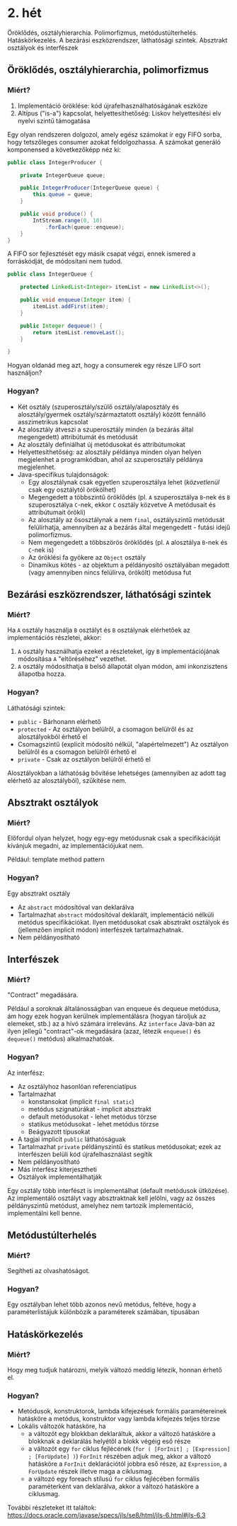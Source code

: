 # 2. hét

Öröklődés, osztályhierarchia. Polimorfizmus, metódustúlterhelés. Hatáskörkezelés. A bezárási eszközrendszer, láthatósági szintek. Absztrakt osztályok és interfészek

## Öröklődés, osztályhierarchia, polimorfizmus

### Miért?

1. Implementáció öröklése: kód újrafelhasználhatóságának eszköze
2. Altípus ("is-a") kapcsolat, helyettesíthetőség: Liskov helyettesítési elv nyelvi szintű támogatása

Egy olyan rendszeren dolgozol, amely egész számokat ír egy FIFO sorba, hogy
tetszőleges consumer azokat feldolgozhassa. A számokat generáló komponensed
a következőképp néz ki:
```java
public class IntegerProducer {

    private IntegerQueue queue;

    public IntegerProducer(IntegerQueue queue) {
        this.queue = queue;
    }

    public void produce() {
        IntStream.range(0, 10)
            .forEach(queue::enqueue);
    }
}
```

A FIFO sor fejlesztését egy másik csapat végzi, ennek ismered a forráskódját, de
módosítani nem tudod.
```java
public class IntegerQueue {

    protected LinkedList<Integer> itemList = new LinkedList<>();

    public void enqueue(Integer item) {
        itemList.addFirst(item);
    }

    public Integer dequeue() {
        return itemList.removeLast();
    }

}
```

Hogyan oldanád meg azt, hogy a consumerek egy része LIFO sort használjon?

### Hogyan?

* Két osztály (szuperosztály/szülő osztály/alaposztály és 
  alosztály/gyermek osztály/származtatott osztály) 
  között fennálló asszimetrikus kapcsolat
* Az alosztály átveszi a szuperosztály minden (a bezárás által megengedett)
  attribútumát és metódusát
* Az alosztály definiálhat új metódusokat és attribútumokat
* Helyettesíthetőség: az alosztály példánya minden olyan helyen megjelenhet a programkódban,
  ahol az szuperosztály példánya megjelenhet.
* Java-specifikus tulajdonságok:
    * Egy alosztálynak csak egyetlen szuperosztálya lehet (*közvetlenül* csak egy osztálytól örökölhet)
    * Megengedett a többszintű öröklődés (pl. `A` szuperosztálya `B`-nek és `B` szuperosztálya `C`-nek, ekkor 
      `C` osztály közvetve A metódusait és attribútumait örökli)
    * Az alosztály az ősosztálynak a nem `final`, osztályszintű metódusát felülírhatja,
      amennyiben az a bezárás által megengedett - futási idejű polimorfizmus.
    * Nem megengedett a többszörös öröklődés (pl. `A` alosztálya `B`-nek és `C`-nek is)
    * Az öröklési fa gyökere az `Object` osztály
    * Dinamikus kötés - az objektum a példányosító osztályában megadott (vagy amennyiben
    nincs felülírva, örökölt) metódusa fut

## Bezárási eszközrendszer, láthatósági szintek

### Miért?

Ha `A` osztály használja `B` osztályt és `B` osztálynak elérhetőek
az implementációs részletei, akkor:
1. `A` osztály használhatja ezeket a részleteket, így `B` implementációjának
   módosítása `A` "eltöréséhez" vezethet.
2. `A` osztály módosíthatja `B` belső állapotát olyan módon, ami inkonzisztens
   állapotba hozza.
   
### Hogyan?

Láthatósági szintek:

* `public` - Bárhonann elérhető
* `protected` - Az osztályon belülről, a csomagon belülről és az alosztályokból érhető el
* Csomagszintű (explicit módosító nélkül, "alapértelmezett") Az osztályon belülről és 
  a csomagon belülről érhető el
* `private` - Csak az osztályon belülről érhető el

Alosztályokban a láthatóság bővítése lehetséges (amennyiben az adott tag elérhető 
az alosztályból), szűkítése nem.


## Absztrakt osztályok

### Miért?

Előfordul olyan helyzet, hogy egy-egy metódusnak csak a specifikációját kívánjuk
megadni, az implementációjukat nem.

Például: template method pattern

### Hogyan?

Egy absztrakt osztály
* Az `abstract` módosítóval van deklarálva
* Tartalmazhat `abstract` módosítóval deklarált, implementáció nélküli
  metódus specifikációkat. Ilyen metódusokat csak absztrakt osztályok és 
 (jellemzően implicit módon) interfészek tartalmazhatnak.
* Nem példányosítható
 

## Interfészek

### Miért?

"Contract" megadására. 

Például a soroknak általánosságban van enqueue és dequeue
metódusa, ám hogy ezek hogyan kerülnek implementálásra (hogyan tároljuk
az elemeket, stb.) az a hívó számára irreleváns. Az `interface`
Java-ban az ilyen jellegű "contract"-ok megadására (azaz, létezik `enqueue()`
és `dequeue()` metódus) alkalmazhatóak.

### Hogyan?

Az interfész:
* Az osztályhoz hasonlóan referenciatípus
* Tartalmazhat
    * konstansokat (implicit `final static`)
    * metódus szignatúrákat - implicit absztrakt
    * default metódusokat - lehet metódus törzse
    * statikus metódusokat - lehet metódus törzse
    * Beágyazott típusokat
* A tagjai implicit `public` láthatóságuak
* Tartalmazhat `private` példányszintű és statikus metódusokat; ezek az interfészen belüli
  kód újrafelhasználást segítik
* Nem példányosítható
* Más interfész kiterjesztheti
* Osztályok implementálhatják

Egy osztály több interfészt is implementálhat (default metódusok ütközése).
Az implementáló osztályt vagy absztraktnak kell jelölni, vagy az összes 
példányszintű metódust, amelyhez nem tartozik implementáció, implementálni kell benne.

## Metódustúlterhelés

### Miért?

Segítheti az olvashatóságot.

### Hogyan?

Egy osztályban lehet több azonos nevű metódus, feltéve, hogy a paraméterlistájuk
különbözik a paraméterek számában, típusában

## Hatáskörkezelés

### Miért?

Hogy meg tudjuk határozni, melyik változó meddig létezik, honnan érhető el.

### Hogyan?

* Metódusok, konstruktorok, lambda kifejezések formális paramétereinek hatásköre
  a metódus, konstruktor vagy lambda kifejezés teljes törzse
* Lokális változók hatásköre, ha
    * a változót egy blokkban deklaráltuk, akkor a változó hatásköre 
      a blokknak a deklarálás helyétől a blokk végéig eső része
    * a változót egy `for` ciklus fejlécének (`for ( [ForInit] ; [Expression] ; [ForUpdate] )`)
      `ForInit` részében adjuk meg, akkor a változó hatásköre a 
      `ForInit` deklarációtól jobbra eső része, az `Expression`, a `ForUpdate` részek
      illetve maga a ciklusmag.
    * a változó egy foreach stílusú `for` ciklus fejlécében formális paraméterként van deklarálva,
      akkor a változó hatásköre a ciklusmag.
      
További részleteket itt találtok:
https://docs.oracle.com/javase/specs/jls/se8/html/jls-6.html#jls-6.3
